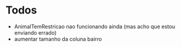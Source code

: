 # Todos

* AnimalTemRestricao nao funcionando ainda (mas acho que estou enviando errado)
* aumentar tamanho da coluna bairro
